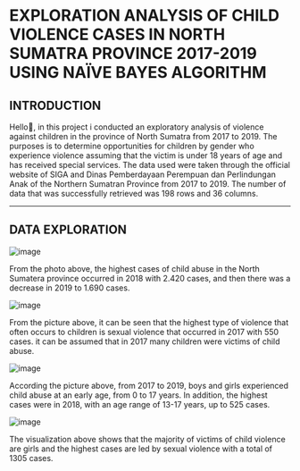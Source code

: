 # EXPLORATION ANALYSIS OF CHILD VIOLENCE CASES IN NORTH SUMATRA PROVINCE 2017-2019 USING NAÏVE BAYES ALGORITHM

## INTRODUCTION
Hello👋, in this project i conducted an exploratory analysis of violence against children in the province of North Sumatra from 2017 to 2019. The purposes is to determine opportunities for children by gender who experience violence assuming that the victim is under 18 years of age and has received special services.
The data used were taken through the official website of SIGA and Dinas Pemberdayaan Perempuan dan Perlindungan Anak of the Northern Sumatran Province from 2017 to 2019. The number of data that was successfully retrieved was 198 rows and 36 columns.

---
## DATA EXPLORATION
![image](https://user-images.githubusercontent.com/71063726/192520274-62cb76a7-1787-4318-bba4-a8819d3287db.png)

From the photo above, the highest cases of child abuse in the North Sumatera province occurred in 2018 with 2.420 cases, and then there was a decrease in 2019 to 1.690 cases.

![image](https://user-images.githubusercontent.com/71063726/192521953-04ceb32d-1a92-4e63-b345-afc751213b82.png)

From the picture above, it can be seen that the highest type of violence that often occurs to children is sexual violence that occurred in 2017 with 550 cases. it can be assumed that in 2017 many children were victims of child abuse.

![image](https://user-images.githubusercontent.com/71063726/192523952-f478254f-510e-4c0f-8b4b-6321b4f68081.png)

According the picture above, from 2017 to 2019, boys and girls experienced child abuse at an early age, from 0 to 17 years. In addition, the highest cases were in 2018, with an age range of 13-17 years, up to 525 cases.

![image](https://user-images.githubusercontent.com/71063726/192524989-6e399d63-b72b-4110-b437-42aca1989005.png)

The visualization above shows that the majority of victims of child violence are girls and the highest cases are led by sexual violence with a total of 1305 cases.

